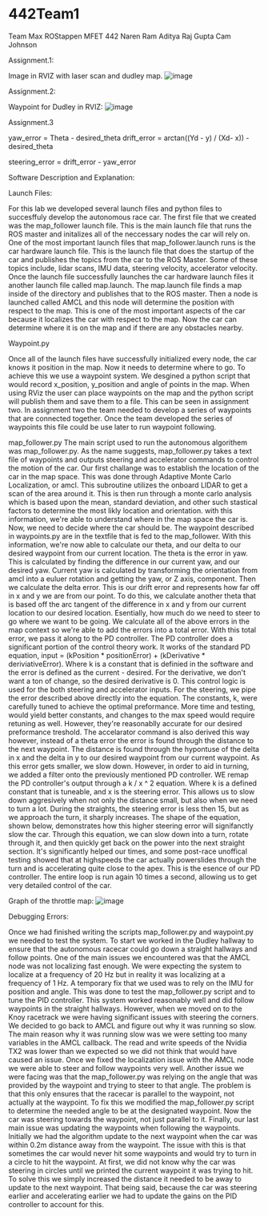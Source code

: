 # 442Team1

Team Max ROStappen
MFET 442
Naren Ram
Aditya Raj Gupta
Cam Johnson

Assignment.1:

Image in RVIZ with laser scan and dudley map.
![image](https://github.com/NarenR21/442Team1/assets/90937234/00d6544a-9ddf-4275-909b-44098f74aa1f)

Assignment.2:

Waypoint for Dudley in RVIZ:
![image](https://github.com/NarenR21/442Team1/assets/73058520/7541a49b-870c-443b-b205-569a4c53e5d4)

Assignment.3

yaw_error = Theta - desired_theta 
drift_error = arctan((Yd - y) / (Xd- x)) - desired_theta

steering_error = drift_error - yaw_error



Software Description and Explanation:

Launch Files:

For this lab we developed several launch files and python files to succesffuly develop the autonomous race car.  The first file that we created was the map_follower launch file.  This is the main launch file that runs the ROS master and initalizes all of the neccessary nodes the car will rely on.  One of the most important launch files that map_follower.launch runs is the car hardware launch file.  This is the launch file that does the startup of the car and publishes the topics from the car to the ROS Master.  Some of these topics include, lidar scans, IMU data, steering velocity, accelerator velocity.  Once the launch file successfully launches the car hardware launch files it another launch file called map.launch.  The map.launch file finds a map inside of the directory and publishes that to the ROS master.  Then a node is launched called AMCL and this node will determine the position with respect to the map.  This is one of the most important aspects of the car because it localizes the car with respect to the map.  Now the car can determine where it is on the map and if there are any obstacles nearby.

Waypoint.py

Once all of the launch files have successfully initialized every node, the car knows it position in the map.  Now it needs to determine where to go.  To achieve this we use a waypoint system.  We desgined a python script that would record x_position, y_position and angle of points in the map.  When using RViz the user can place waypoints on the map and the python script will publish them and save them to a file.  This can be seen in assignment two.  In assignment two the team needed to develop a series of waypoints that are connected together.  Once the team developed the series of waypoints this file could be use later to run waypoint following.

map_follower.py
The main script used to run the autonomous algorithem was map_follower.py. As the name suggests, map_follower.py takes a text file of waypoints and outputs steering and accelerator commands to control the motion of the car. Our first challange was to establish the location of the car in the map space. This was done through Adaptive Monte Carlo Localization, or amcl. This subroutine utilizes the onboard LIDAR to get a scan of the area around it. This is then run through a monte carlo analysis which is based upon the mean, standard deviation, and other such stastical factors to determine the most likly location and orientation. with this information, we're able to understand where in the map space the car is. Now, we need to decide where the car should be. The waypoint described in waypoints.py are in the textfile that is fed to the map_follower. With this information, we're now able to calculate our theta, and our delta to our desired waypoint from our current location.  The theta is the error in yaw. This is calculated by finding the difference in our current yaw, and our desired yaw. Current yaw is calculated by transforming the orientation from amcl into a euluer rotation and getting the yaw, or Z axis, component. Then we calculate the delta error. This is our drift error and represents how far off in x and y we are from our point. To do this, we calculate another theta that is based off the arc tangent of the difference in x and y from our current location to our desired location. Esentially, how much do we need to steer to go where we want to be going. We calculate all of the above errors in the map context so we're able to add the errors into a total error. With this total error, we pass it along to the PD controller. 
The PD controller does a significant portion of the control theory work. It works of the standard PD equation, input = (kPosition * positionError) + (kDerivative * deriviativeError). Where k is a constant that is definied in the software and the error is defined as the current - desired. For the derivative, we don't want a ton of change, so the desired derivative is 0. 
This control logic is used for the both steering and accelerator inputs. For the steering, we pipe the error described above directly into the equation. The constants, k, were carefully tuned to achieve the optimal preformance. More time and testing, would yield better constants, and changes to the max speed would require retuning as well. However, they're reasonablly accurate for our desired preformance treshold. 
The accelarator command is also derived this way however, instead of a theta error the error is found through the distance to the next waypoint. The distance is found through the hypontuse of the delta in x and the delta in y to our desired waypoint from our current waypoint. As this error gets smaller, we slow down. However, in order to aid in turning, we added a filter onto the previously mentioned PD controller. WE remap the PD controller's output through a k / x ^ 2 equation. Where k is a defined constant that is tuneable, and x is the steering error. This allows us to slow down aggresively when not only the distance small, but also when we need to turn a lot. During the straights, the steering error is less then 15, but as we approach the turn, it sharply increases. The shape of the equation, shown below, demonstrates how this higher steering error will signifanctly slow the car. Through this equation, we can slow down into a turn, rotate through it, and then quickly get back on the power into the next straight section. It's significantly helped our times, and some post-race unoffical testing showed that at highspeeds the car actually powerslides through the turn and is accelerating quite close to the apex. 
This is the esence of our PD controller. The entire loop is run again 10 times a second, allowing us to get very detailed control of the car. 

Graph of the throttle map:
![image](https://github.com/NarenR21/442Team1/assets/42756261/5da75789-f8e9-4232-b39c-f7dd588460c7)



Debugging Errors:

Once we had finished writing the scripts map_follower.py and waypoint.py we needed to test the system.  To start we worked in the Dudley hallway to ensure that the autonomous racecar could go down a straight hallways and follow points.  One of the main issues we encountered was that the AMCL node was not localizing fast enough.  We were expecting the system to localize at a frequency of 20 Hz but in reality it was localizing at a frequency of 1 Hz.  A temporary fix that we used was to rely on the IMU for position and angle.  This was done to test the map_follower.py script and to tune the PID controller.  This system worked reasonably well and did follow waypoints in the straight hallways.  However, when we moved on to the Knoy racetrack we were having significant issues with steering the corners.  We decided to go back to AMCL and figure out why it was running so slow.  The main reason why it was running slow was we were setting too many variables in the AMCL callback.  The read and write speeds of the Nvidia TX2 was lower than we expected so we did not think that would have caused an issue.  Once we fixed the localization issue with the AMCL node we were able to steer and follow waypoints very well.  Another issue we were facing was that the map_follower.py was relying on the angle that was provided by the waypoint and trying to steer to that angle.  The problem is that this only ensures that the racecar is parallel to the waypoint, not actually at the waypoint. To fix this we modified the map_follower.py script to determine the needed angle to be at the designated waypoint.  Now the car was steering towards the waypoint, not just parallel to it.  Finally, our last main issue was updating the waypoints when following the waypoints.  Initially we had the algorithm update to the next waypoint when the car was within 0.2m distance away from the waypoint.  The issue with this is that sometimes the car would never hit some waypoints and would try to turn in a circle to hit the waypoint.  At first, we did not know why the car was steering in circles until we printed the current waypoint it was trying to hit.  To solve this we simply increased the distance it needed to be away to update to the next waypoint.  That being said, because the car was steering earlier and accelerating earlier we had to update the gains on the PID controller to account for this.


